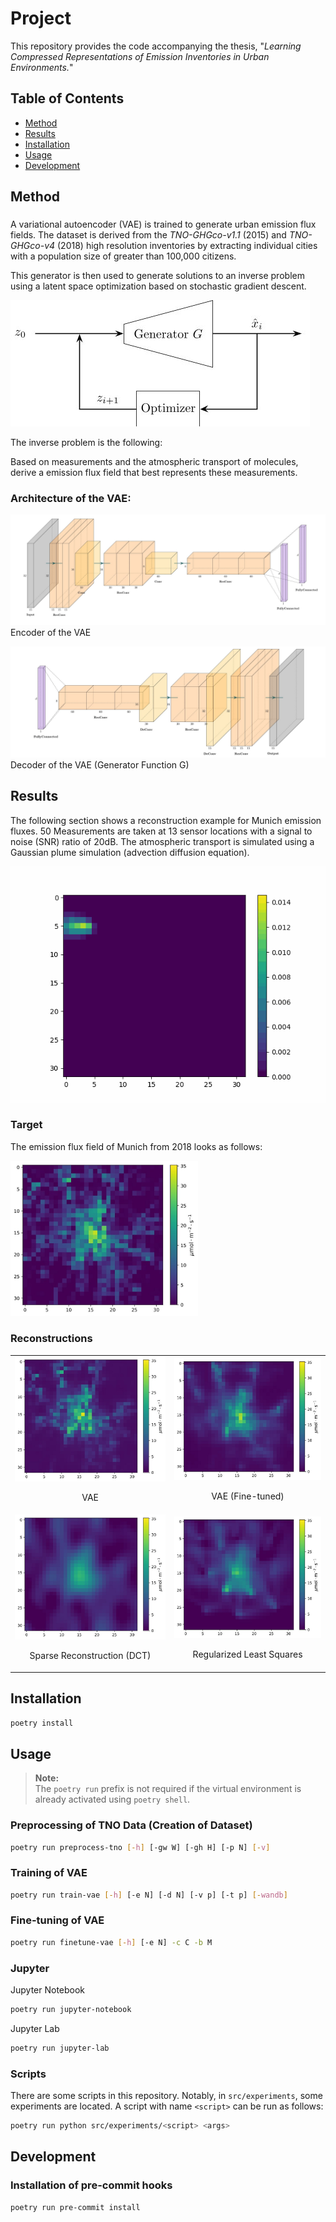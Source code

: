 # Project
This repository provides the code accompanying the thesis, "*Learning Compressed Representations of Emission Inventories in Urban Environments.*" 

## Table of Contents
- [Method](#method)
- [Results](#results)
- [Installation](#installation)
- [Usage](#usage)
- [Development](#development)

## Method
###
A variational autoencoder (VAE) is trained to generate urban emission flux fields.
The dataset is derived from the *TNO-GHGco-v1.1* (2015) and *TNO-GHGco-v4* (2018) high resolution inventories by extracting individual cities with a population size of greater than 100,000 citizens.

This generator is then used to generate solutions to an inverse problem using a latent space optimization based on stochastic gradient descent.

![image](assets/latent_variable_optimization.jpg)

The inverse problem is the following:

Based on measurements and the atmospheric transport of molecules, derive a emission flux field that best represents these measurements. 

### Architecture of the VAE:
![image](assets/final_vae_encoder.jpg)
Encoder of the VAE

![image](assets/final_vae_decoder.jpg)
Decoder of the VAE (Generator Function G)

## Results
The following section shows a reconstruction example for Munich emission fluxes.
50 Measurements are taken at 13 sensor locations with a signal to noise (SNR) ratio of 20dB.
The atmospheric transport is simulated using a Gaussian plume simulation (advection diffusion equation).

![](notebooks/experiments/generated_animations/gaussian_plume.gif)

### Target
The emission flux field of Munich from 2018 looks as follows:

<img src="assets/reconstructions_munich/target.jpg" alt="drawing" width=300/>

### Reconstructions

<table>
  <tr>
    <td>
      <img src="assets/reconstructions_munich/gen_2048_fine_tuned_snr_20_db.jpg" alt="Image 1" width="300"/>
      <p align="center">VAE</p>
    </td>
    <td>
      <img src="assets/reconstructions_munich/gen_2048_snr_20_db.jpg" alt="Image 2" width="300"/>
      <p align="center">VAE (Fine-tuned)</p>
    </td>
  </tr>
  <tr>
    <td>
      <img src="assets/reconstructions_munich/bp_dct_snr_20_db.jpg" alt="Image 3" width="300"/>
      <p align="center">Sparse Reconstruction (DCT)</p>
    </td>
    <td>
      <img src="assets/reconstructions_munich/least_squares_snr_20_db.jpg" alt="Image 4" width="300"/>
      <p align="center">Regularized Least Squares</p>
    </td>
  </tr>
</table>


## Installation
```bash
poetry install
```

## Usage
> **Note:**  
> The `poetry run` prefix is not required if the virtual environment is already activated using `poetry shell`.

### Preprocessing of TNO Data (Creation of Dataset)
```bash
poetry run preprocess-tno [-h] [-gw W] [-gh H] [-p N] [-v]
```

### Training of VAE
```bash
poetry run train-vae [-h] [-e N] [-d N] [-v p] [-t p] [-wandb]
```

### Fine-tuning of VAE
```bash
poetry run finetune-vae [-h] [-e N] -c C -b M
```

### Jupyter
Jupyter Notebook
```bash
poetry run jupyter-notebook
```
Jupyter Lab
```bash
poetry run jupyter-lab
```
### Scripts
There are some scripts in this repository.
Notably, in `src/experiments`, some experiments are located.
A script with name `<script>` can be run as follows:
```bash
poetry run python src/experiments/<script> <args>
```

## Development

### Installation of pre-commit hooks
```bash
poetry run pre-commit install
```


